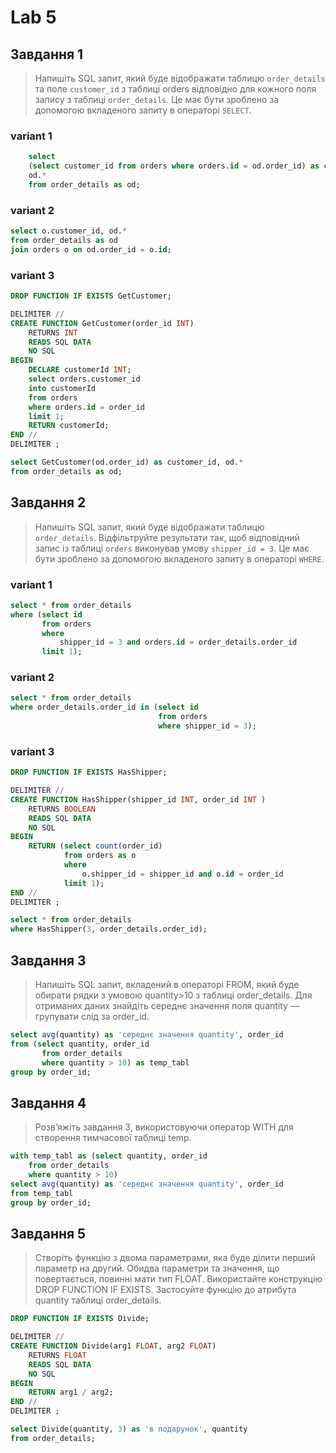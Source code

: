 # Lab 5

## Завдання 1
> Напишіть SQL запит, який буде відображати таблицю `order_details`
> та поле `customer_id` з таблиці orders відповідно для кожного поля запису з таблиці `order_details`.
> Це має бути зроблено за допомогою вкладеного запиту в операторі `SELECT`.

### variant 1
```sql
    select
    (select customer_id from orders where orders.id = od.order_id) as customer_id,
    od.*
    from order_details as od;
```

### variant 2
```sql
select o.customer_id, od.*
from order_details as od
join orders o on od.order_id = o.id;
```

### variant 3
```sql
DROP FUNCTION IF EXISTS GetCustomer;

DELIMITER //
CREATE FUNCTION GetCustomer(order_id INT)
    RETURNS INT
    READS SQL DATA
    NO SQL
BEGIN
    DECLARE customerId INT;
    select orders.customer_id
    into customerId
    from orders
    where orders.id = order_id
    limit 1;
    RETURN customerId;
END //
DELIMITER ;

select GetCustomer(od.order_id) as customer_id, od.*
from order_details as od;
```

## Завдання 2
> Напишіть SQL запит, який буде відображати таблицю `order_details`.
> Відфільтруйте результати так, щоб відповідний запис із таблиці `orders` виконував умову `shipper_id = 3`.
> Це має бути зроблено за допомогою вкладеного запиту в операторі `WHERE`.

### variant 1
```sql
select * from order_details
where (select id
       from orders
       where
           shipper_id = 3 and orders.id = order_details.order_id
       limit 1);
```

### variant 2
```sql
select * from order_details
where order_details.order_id in (select id
                                 from orders
                                 where shipper_id = 3);
```

### variant 3
```sql
DROP FUNCTION IF EXISTS HasShipper;

DELIMITER //
CREATE FUNCTION HasShipper(shipper_id INT, order_id INT )
    RETURNS BOOLEAN
    READS SQL DATA
    NO SQL
BEGIN
    RETURN (select count(order_id)
            from orders as o
            where
                o.shipper_id = shipper_id and o.id = order_id
            limit 1);
END //
DELIMITER ;

select * from order_details
where HasShipper(3, order_details.order_id);
```

## Завдання 3
> Напишіть SQL запит, вкладений в операторі FROM, який буде обирати рядки з умовою quantity>10 з таблиці order_details.
> Для отриманих  даних знайдіть середнє значення поля quantity — групувати слід за order_id.

```sql
select avg(quantity) as 'середнє значення quantity', order_id
from (select quantity, order_id
       from order_details
       where quantity > 10) as temp_tabl
group by order_id;
```

## Завдання 4
> Розв’яжіть завдання 3, використовуючи оператор WITH для створення тимчасової таблиці temp.
> 
```sql
with temp_tabl as (select quantity, order_id
    from order_details
    where quantity > 10)
select avg(quantity) as 'середнє значення quantity', order_id
from temp_tabl
group by order_id;
```

## Завдання 5
> Створіть функцію з двома параметрами, яка буде ділити перший параметр на другий.
> Обидва параметри та значення, що повертається, повинні мати тип FLOAT.
> Використайте конструкцію DROP FUNCTION IF EXISTS.
> Застосуйте функцію до атрибута quantity таблиці order_details.

```sql
DROP FUNCTION IF EXISTS Divide;

DELIMITER //
CREATE FUNCTION Divide(arg1 FLOAT, arg2 FLOAT)
    RETURNS FLOAT
    READS SQL DATA
    NO SQL
BEGIN
    RETURN arg1 / arg2;
END //
DELIMITER ;

select Divide(quantity, 3) as 'в подарунок', quantity
from order_details;
```
